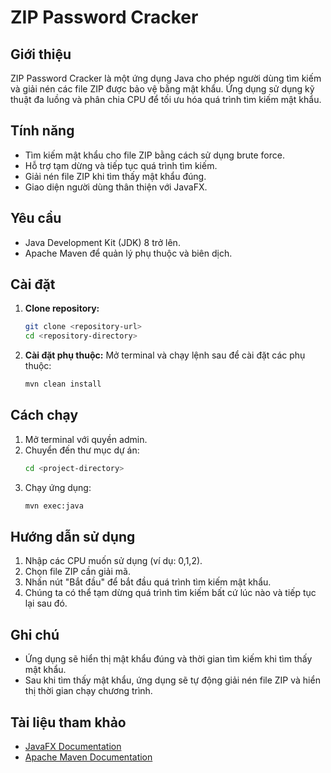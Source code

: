 # ZIP Password Cracker

## Giới thiệu
ZIP Password Cracker là một ứng dụng Java cho phép người dùng tìm kiếm và giải nén các file ZIP được bảo vệ bằng mật khẩu. Ứng dụng sử dụng kỹ thuật đa luồng và phân chia CPU để tối ưu hóa quá trình tìm kiếm mật khẩu.

## Tính năng
- Tìm kiếm mật khẩu cho file ZIP bằng cách sử dụng brute force.
- Hỗ trợ tạm dừng và tiếp tục quá trình tìm kiếm.
- Giải nén file ZIP khi tìm thấy mật khẩu đúng.
- Giao diện người dùng thân thiện với JavaFX.

## Yêu cầu
- Java Development Kit (JDK) 8 trở lên.
- Apache Maven để quản lý phụ thuộc và biên dịch.

## Cài đặt
1. **Clone repository:**
   ```bash
   git clone <repository-url>
   cd <repository-directory>
   ```

2. **Cài đặt phụ thuộc:**
   Mở terminal và chạy lệnh sau để cài đặt các phụ thuộc:
   ```bash
   mvn clean install
   ```

## Cách chạy
1. Mở terminal với quyền admin.
2. Chuyển đến thư mục dự án:
   ```bash
   cd <project-directory>
   ```
3. Chạy ứng dụng:
   ```bash
   mvn exec:java
   ```

## Hướng dẫn sử dụng
1. Nhập các CPU muốn sử dụng (ví dụ: 0,1,2).
2. Chọn file ZIP cần giải mã.
3. Nhấn nút "Bắt đầu" để bắt đầu quá trình tìm kiếm mật khẩu.
4. Chúng ta có thể tạm dừng quá trình tìm kiếm bất cứ lúc nào và tiếp tục lại sau đó.

## Ghi chú
- Ứng dụng sẽ hiển thị mật khẩu đúng và thời gian tìm kiếm khi tìm thấy mật khẩu.
- Sau khi tìm thấy mật khẩu, ứng dụng sẽ tự động giải nén file ZIP và hiển thị thời gian chạy chương trình.

## Tài liệu tham khảo
- [JavaFX Documentation](https://openjfx.io/)
- [Apache Maven Documentation](https://maven.apache.org/)


